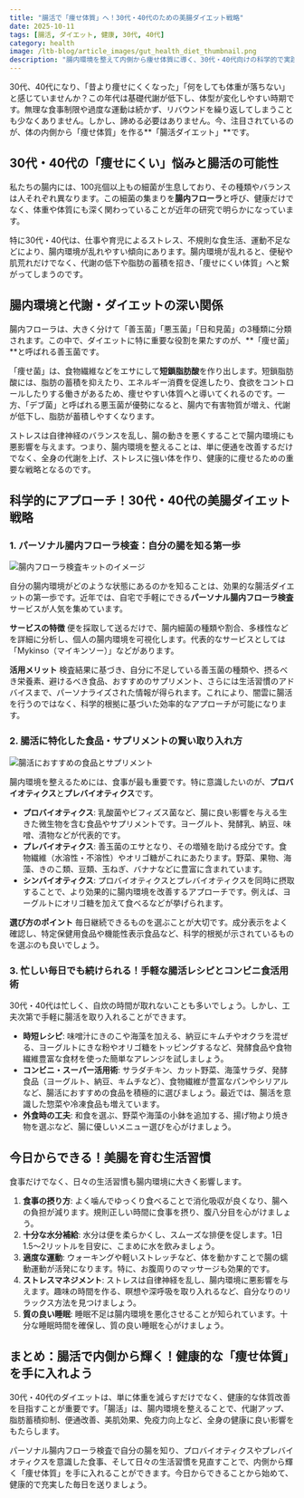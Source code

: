 ```yaml
---
title: "腸活で「痩せ体質」へ！30代・40代のための美腸ダイエット戦略"
date: 2025-10-11
tags: [腸活, ダイエット, 健康, 30代, 40代]
category: health
image: /ltb-blog/article_images/gut_health_diet_thumbnail.png
description: "腸内環境を整えて内側から痩せ体質に導く、30代・40代向けの科学的で実践的な腸活ダイエット戦略をわかりやすく解説します。"
---
```


30代、40代になり、「昔より痩せにくくなった」「何をしても体重が落ちない」と感じていませんか？この年代は基礎代謝が低下し、体型が変化しやすい時期です。無理な食事制限や過度な運動は続かず、リバウンドを繰り返してしまうことも少なくありません。しかし、諦める必要はありません。今、注目されているのが、体の内側から「痩せ体質」を作る**「腸活ダイエット」**です。

## 30代・40代の「痩せにくい」悩みと腸活の可能性

私たちの腸内には、100兆個以上もの細菌が生息しており、その種類やバランスは人それぞれ異なります。この細菌の集まりを**腸内フローラ**と呼び、健康だけでなく、体重や体質にも深く関わっていることが近年の研究で明らかになっています。

特に30代・40代は、仕事や育児によるストレス、不規則な食生活、運動不足などにより、腸内環境が乱れやすい傾向にあります。腸内環境が乱れると、便秘や肌荒れだけでなく、代謝の低下や脂肪の蓄積を招き、「痩せにくい体質」へと繋がってしまうのです。

## 腸内環境と代謝・ダイエットの深い関係

腸内フローラは、大きく分けて「善玉菌」「悪玉菌」「日和見菌」の3種類に分類されます。この中で、ダイエットに特に重要な役割を果たすのが、**「痩せ菌」**と呼ばれる善玉菌です。

「痩せ菌」は、食物繊維などをエサにして**短鎖脂肪酸**を作り出します。短鎖脂肪酸には、脂肪の蓄積を抑えたり、エネルギー消費を促進したり、食欲をコントロールしたりする働きがあるため、痩せやすい体質へと導いてくれるのです。一方、「デブ菌」と呼ばれる悪玉菌が優勢になると、腸内で有害物質が増え、代謝が低下し、脂肪が蓄積しやすくなります。

ストレスは自律神経のバランスを乱し、腸の動きを悪くすることで腸内環境にも悪影響を与えます。つまり、腸内環境を整えることは、単に便通を改善するだけでなく、全身の代謝を上げ、ストレスに強い体を作り、健康的に痩せるための重要な戦略となるのです。

## 科学的にアプローチ！30代・40代の美腸ダイエット戦略

### 1. パーソナル腸内フローラ検査：自分の腸を知る第一歩

![腸内フローラ検査キットのイメージ](/ltb-blog/article_images/personal_gut_flora_test.png)

自分の腸内環境がどのような状態にあるのかを知ることは、効果的な腸活ダイエットの第一歩です。近年では、自宅で手軽にできる**パーソナル腸内フローラ検査**サービスが人気を集めています。

**サービスの特徴**
便を採取して送るだけで、腸内細菌の種類や割合、多様性などを詳細に分析し、個人の腸内環境を可視化します。代表的なサービスとしては「Mykinso（マイキンソー）」などがあります。

**活用メリット**
検査結果に基づき、自分に不足している善玉菌の種類や、摂るべき栄養素、避けるべき食品、おすすめのサプリメント、さらには生活習慣のアドバイスまで、パーソナライズされた情報が得られます。これにより、闇雲に腸活を行うのではなく、科学的根拠に基づいた効率的なアプローチが可能になります。

### 2. 腸活に特化した食品・サプリメントの賢い取り入れ方

![腸活におすすめの食品とサプリメント](/ltb-blog/article_images/gut_health_foods_supplements.png)

腸内環境を整えるためには、食事が最も重要です。特に意識したいのが、**プロバイオティクス**と**プレバイオティクス**です。

*   **プロバイオティクス**: 乳酸菌やビフィズス菌など、腸に良い影響を与える生きた微生物を含む食品やサプリメントです。ヨーグルト、発酵乳、納豆、味噌、漬物などが代表的です。
*   **プレバイオティクス**: 善玉菌のエサとなり、その増殖を助ける成分です。食物繊維（水溶性・不溶性）やオリゴ糖がこれにあたります。野菜、果物、海藻、きのこ類、豆類、玉ねぎ、バナナなどに豊富に含まれています。
*   **シンバイオティクス**: プロバイオティクスとプレバイオティクスを同時に摂取することで、より効果的に腸内環境を改善するアプローチです。例えば、ヨーグルトにオリゴ糖を加えて食べるなどが挙げられます。

**選び方のポイント**
毎日継続できるものを選ぶことが大切です。成分表示をよく確認し、特定保健用食品や機能性表示食品など、科学的根拠が示されているものを選ぶのも良いでしょう。

### 3. 忙しい毎日でも続けられる！手軽な腸活レシピとコンビニ食活用術

30代・40代は忙しく、自炊の時間が取れないことも多いでしょう。しかし、工夫次第で手軽に腸活を取り入れることができます。

*   **時短レシピ**: 味噌汁にきのこや海藻を加える、納豆にキムチやオクラを混ぜる、ヨーグルトにきな粉やオリゴ糖をトッピングするなど、発酵食品や食物繊維豊富な食材を使った簡単なアレンジを試しましょう。
*   **コンビニ・スーパー活用術**: サラダチキン、カット野菜、海藻サラダ、発酵食品（ヨーグルト、納豆、キムチなど）、食物繊維が豊富なパンやシリアルなど、腸活におすすめの食品を積極的に選びましょう。最近では、腸活を意識した惣菜や冷凍食品も増えています。
*   **外食時の工夫**: 和食を選ぶ、野菜や海藻の小鉢を追加する、揚げ物より焼き物を選ぶなど、腸に優しいメニュー選びを心がけましょう。

## 今日からできる！美腸を育む生活習慣

食事だけでなく、日々の生活習慣も腸内環境に大きく影響します。

1.  **食事の摂り方**: よく噛んでゆっくり食べることで消化吸収が良くなり、腸への負担が減ります。規則正しい時間に食事を摂り、腹八分目を心がけましょう。
2.  **十分な水分補給**: 水分は便を柔らかくし、スムーズな排便を促します。1日1.5〜2リットルを目安に、こまめに水を飲みましょう。
3.  **適度な運動**: ウォーキングや軽いストレッチなど、体を動かすことで腸の蠕動運動が活発になります。特に、お腹周りのマッサージも効果的です。
4.  **ストレスマネジメント**: ストレスは自律神経を乱し、腸内環境に悪影響を与えます。趣味の時間を作る、瞑想や深呼吸を取り入れるなど、自分なりのリラックス方法を見つけましょう。
5.  **質の良い睡眠**: 睡眠不足は腸内環境を悪化させることが知られています。十分な睡眠時間を確保し、質の良い睡眠を心がけましょう。

## まとめ：腸活で内側から輝く！健康的な「痩せ体質」を手に入れよう

30代・40代のダイエットは、単に体重を減らすだけでなく、健康的な体質改善を目指すことが重要です。「腸活」は、腸内環境を整えることで、代謝アップ、脂肪蓄積抑制、便通改善、美肌効果、免疫力向上など、全身の健康に良い影響をもたらします。

パーソナル腸内フローラ検査で自分の腸を知り、プロバイオティクスやプレバイオティクスを意識した食事、そして日々の生活習慣を見直すことで、内側から輝く「痩せ体質」を手に入れることができます。今日からできることから始めて、健康的で充実した毎日を送りましょう。
